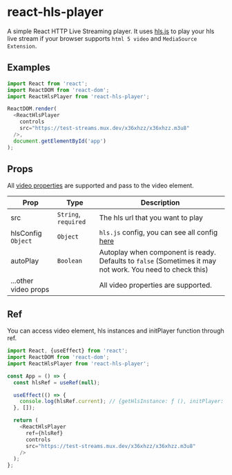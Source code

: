 # react-hls-player
A simple React HTTP Live Streaming player. It uses [hls.js](https://github.com/video-dev/hls.js) to play your hls live stream if your browser supports `html 5 video` and `MediaSource Extension`.

## Examples

```javascript
import React from 'react';
import ReactDOM from 'react-dom';
import ReactHlsPlayer from 'react-hls-player';

ReactDOM.render(
  <ReactHlsPlayer
    controls
    src="https://test-streams.mux.dev/x36xhzz/x36xhzz.m3u8"
  />,
  document.getElementById('app')
);
```

## Props

All [video properties](https://developer.mozilla.org/en-US/docs/Web/HTML/Element/video) are supported and pass to the video element.

| Prop                 | Type                 | Description                                                  |
| -------------------- | -------------------- | ------------------------------------------------------------ |
| src                  | `String`, `required` | The hls url that you want to play                            |
| hlsConfig `Object`   | `Object`             | `hls.js` config, you can see all config [here](https://github.com/video-dev/hls.js/blob/master/docs/API.md#fine-tuning) |
| autoPlay             | `Boolean`            | Autoplay when component is ready. Defaults to `false` (Sometimes it may not work. You need to check this) |
| ...other video props |                      | All video properties are supported.                          |

## Ref
You can access video element,  hls instances and initPlayer function through ref.

```javascript
import React, {useEffect} from 'react';
import ReactDOM from 'react-dom';
import ReactHlsPlayer from 'react-hls-player';

const App = () => {
  const hlsRef = useRef(null);

  useEffect(() => {
    console.log(hlsRef.current); // {getHlsInstance: ƒ (), initPlayer: ƒ (), video: video}
  }, []);

  return (
    <ReactHlsPlayer
      ref={hlsRef}
      controls
      src="https://test-streams.mux.dev/x36xhzz/x36xhzz.m3u8"
    />
  );
};
```